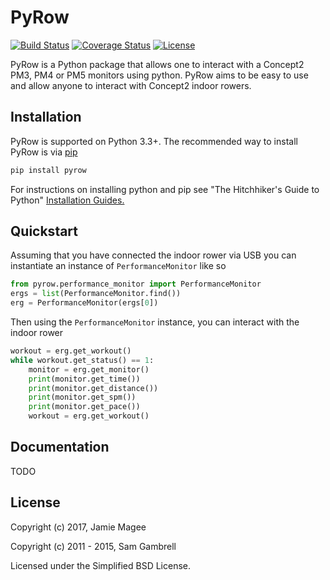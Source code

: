 PyRow
=====

[![Build Status](https://travis-ci.org/JamieMagee/PyRow.svg?branch=master)](https://travis-ci.org/JamieMagee/PyRow)
[![Coverage Status](https://coveralls.io/repos/github/JamieMagee/PyRow/badge.svg?branch=master)](https://coveralls.io/github/JamieMagee/PyRow?branch=master)
[![License](https://img.shields.io/badge/License-BSD%202--Clause-orange.svg)](https://opensource.org/licenses/BSD-2-Clause)

PyRow is a Python package that allows one to interact with a Concept2 PM3, PM4 or PM5 monitors using python. PyRow aims to be easy to use and allow anyone to interact with Concept2 indoor rowers.

Installation
------------

PyRow is supported on Python 3.3+. The recommended way to install PyRow is via [pip](https://pypi.python.org/pypi/pip)

```python
pip install pyrow
```

For instructions on installing python and pip see "The Hitchhiker's Guide to Python" [Installation Guides.](http://docs.python-guide.org/en/latest/starting/installation/)

Quickstart
----------

Assuming that you have connected the indoor rower via USB you can instantiate an instance of `PerformanceMonitor` like so

```python
from pyrow.performance_monitor import PerformanceMonitor
ergs = list(PerformanceMonitor.find())
erg = PerformanceMonitor(ergs[0])
```

Then using the `PerformanceMonitor` instance, you can interact with the indoor rower

```python
workout = erg.get_workout()
while workout.get_status() == 1:
    monitor = erg.get_monitor()
    print(monitor.get_time())
    print(monitor.get_distance())
    print(monitor.get_spm())
    print(monitor.get_pace())
    workout = erg.get_workout()
```

Documentation
-------------

TODO

License
-------

Copyright (c) 2017, Jamie Magee

Copyright (c) 2011 - 2015, Sam Gambrell

Licensed under the Simplified BSD License.
